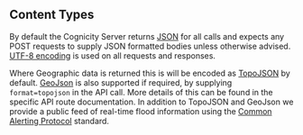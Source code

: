 ## Content Types

By default the Cognicity Server returns [JSON](http://www.w3schools.com/json/) for all calls and expects any POST requests to supply JSON formatted bodies unless otherwise advised.  [UTF-8 encoding](https://en.wikipedia.org/wiki/UTF-8) is used on all requests and responses.

Where Geographic data is returned this is will be encoded as [TopoJSON](https://github.com/topojson/topojson/wiki) by default.  [GeoJson](http://geojson.org/) is also supported if required, by supplying `format=topojson` in the API call.  More details of this can be found in the specific API route documentation.  In addition to TopoJSON and GeoJson we provide a public feed of real-time flood information using the [Common Alerting Protocol](https://en.wikipedia.org/wiki/Common_Alerting_Protocol) standard.